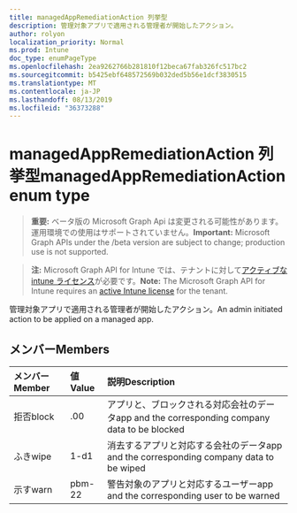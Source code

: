```yaml
---
title: managedAppRemediationAction 列挙型
description: 管理対象アプリで適用される管理者が開始したアクション。
author: rolyon
localization_priority: Normal
ms.prod: Intune
doc_type: enumPageType
ms.openlocfilehash: 2ea9262766b281810f12beca67fab326fc517bc2
ms.sourcegitcommit: b5425ebf648572569b032ded5b56e1dcf3830515
ms.translationtype: MT
ms.contentlocale: ja-JP
ms.lasthandoff: 08/13/2019
ms.locfileid: "36373288"
---
```

# <a name="managedappremediationaction-enum-type"></a><span data-ttu-id="c9613-103">managedAppRemediationAction 列挙型</span><span class="sxs-lookup"><span data-stu-id="c9613-103">managedAppRemediationAction enum type</span></span>

> <span data-ttu-id="c9613-104">**重要:** ベータ版の Microsoft Graph Api は変更される可能性があります。運用環境での使用はサポートされていません。</span><span class="sxs-lookup"><span data-stu-id="c9613-104">**Important:** Microsoft Graph APIs under the /beta version are subject to change; production use is not supported.</span></span>

> <span data-ttu-id="c9613-105">**注:** Microsoft Graph API for Intune では、テナントに対して[アクティブな intune ライセンス](https://go.microsoft.com/fwlink/?linkid=839381)が必要です。</span><span class="sxs-lookup"><span data-stu-id="c9613-105">**Note:** The Microsoft Graph API for Intune requires an [active Intune license](https://go.microsoft.com/fwlink/?linkid=839381) for the tenant.</span></span>

<span data-ttu-id="c9613-106">管理対象アプリで適用される管理者が開始したアクション。</span><span class="sxs-lookup"><span data-stu-id="c9613-106">An admin initiated action to be applied on a managed app.</span></span>

## <a name="members"></a><span data-ttu-id="c9613-107">メンバー</span><span class="sxs-lookup"><span data-stu-id="c9613-107">Members</span></span>
|<span data-ttu-id="c9613-108">メンバー</span><span class="sxs-lookup"><span data-stu-id="c9613-108">Member</span></span>|<span data-ttu-id="c9613-109">値</span><span class="sxs-lookup"><span data-stu-id="c9613-109">Value</span></span>|<span data-ttu-id="c9613-110">説明</span><span class="sxs-lookup"><span data-stu-id="c9613-110">Description</span></span>|
|:---|:---|:---|
|<span data-ttu-id="c9613-111">拒否</span><span class="sxs-lookup"><span data-stu-id="c9613-111">block</span></span>|<span data-ttu-id="c9613-112">.0</span><span class="sxs-lookup"><span data-stu-id="c9613-112">0</span></span>|<span data-ttu-id="c9613-113">アプリと、ブロックされる対応会社のデータ</span><span class="sxs-lookup"><span data-stu-id="c9613-113">app and the corresponding company data to be blocked</span></span>|
|<span data-ttu-id="c9613-114">ふき</span><span class="sxs-lookup"><span data-stu-id="c9613-114">wipe</span></span>|<span data-ttu-id="c9613-115">1-d</span><span class="sxs-lookup"><span data-stu-id="c9613-115">1</span></span>|<span data-ttu-id="c9613-116">消去するアプリと対応する会社のデータ</span><span class="sxs-lookup"><span data-stu-id="c9613-116">app and the corresponding company data to be wiped</span></span>|
|<span data-ttu-id="c9613-117">示す</span><span class="sxs-lookup"><span data-stu-id="c9613-117">warn</span></span>|<span data-ttu-id="c9613-118">pbm-2</span><span class="sxs-lookup"><span data-stu-id="c9613-118">2</span></span>|<span data-ttu-id="c9613-119">警告対象のアプリと対応するユーザー</span><span class="sxs-lookup"><span data-stu-id="c9613-119">app and the corresponding user to be warned</span></span>|



